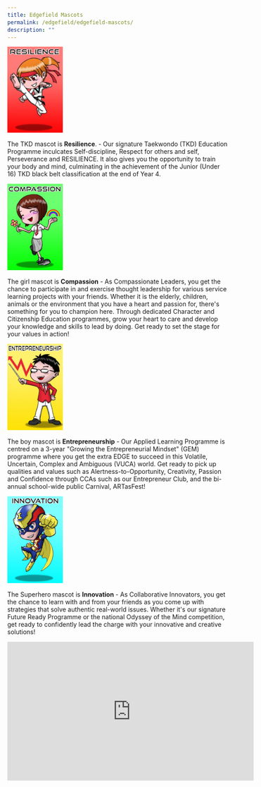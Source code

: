 ```yaml
---
title: Edgefield Mascots
permalink: /edgefield/edgefield-mascots/
description: ""
---
```

<img src="/images/resilience1.png" 
    style="width:25%">

The TKD mascot is **Resilience**. - Our signature Taekwondo (TKD) Education Programme inculcates Self-discipline, Respect for others and self, Perseverance and RESILIENCE. It also gives you the opportunity to train your body and mind, culminating in the achievement of the Junior (Under 16) TKD black belt classification at the end of Year 4.

<img src="/images/compassion1.png" 
    style="width:25%">

The girl mascot is **Compassion** - As Compassionate Leaders, you get the chance to participate in and exercise thought leadership for various service learning projects with your friends. Whether it is the elderly, children, animals or the environment that you have a heart and passion for, there's something for you to champion here. Through dedicated Character and Citizenship Education programmes, grow your heart to care and develop your knowledge and skills to lead by doing. Get ready to set the stage for your values in action!

<img src="/images/entre1.png" 
    style="width:25%">

The boy mascot is **Entrepreneurship** - Our Applied Learning Programme is centred on a 3-year "Growing the Entrepreneurial Mindset" (GEM) programme where you get the extra EDGE to succeed in this Volatile, Uncertain, Complex and Ambiguous (VUCA) world. Get ready to pick up qualities and values such as Alertness-to-Opportunity, Creativity, Passion and Confidence through CCAs such as our Entrepreneur Club, and the bi-annual school-wide public Carnival, ARTasFest!

<img src="/images/innov1.png" 
    style="width:25%">

The Superhero mascot is **Innovation** - As Collaborative Innovators, you get the chance to learn with and from your friends as you come up with strategies that solve authentic real-world issues. Whether it's our signature Future Ready Programme or the national Odyssey of the Mind competition, get ready to confidently lead the charge with your innovative and creative solutions!

<iframe width="560" height="315" src="https://www.youtube.com/embed/fP0uSsm_-3Q" title="YouTube video player" frameborder="0" allow="accelerometer; autoplay; clipboard-write; encrypted-media; gyroscope; picture-in-picture" allowfullscreen></iframe>